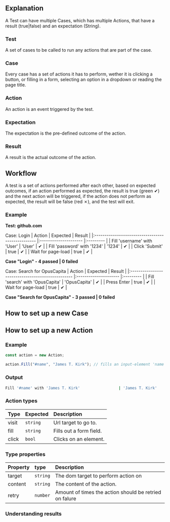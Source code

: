 ## Explanation

A Test can have multiple Cases, which has multiple Actions, that have a result (true|false) and an expectation (String).

### Test
A set of cases to be called to run any actions that are part of the case.

### Case

Every case has a set of actions it has to perform, wether it is clicking a button, or filling in a form, selecting an option in a dropdown or reading the page title.

### Action

An action is an event triggered by the test.

### Expectation

The expectation is the pre-defined outcome of the action.

### Result

A result is the actual outcome of the action.

## Workflow

A test is a set of actions performed after each other, based on expected outcomes, if an action performed as expected, the result is true (green ✔) and the next action will be triggered, if the action does not perform as expected, the result will be false (red ✗), and the test will exit.

### Example

**Test: github.com**

Case: Login
| Action                                            | Expected              | Result    |
|:------------------------------------------------- |:--------------------- |:--------- |
| Fill 'username' with 'User'                       | 'User'                | ✔         |
| Fill 'password' with '1234'                       | '1234'                | ✔         |
| Click 'Submit'                                    | true                  | ✔         |
| Wait for page-load                                | true                  | ✔         |

**Case "Login" - 4 passed | 0 failed**

Case: Search for OpusCapita
| Action                                            | Expected              | Result    |
|:------------------------------------------------- |:--------------------- |:--------- |
| Fill 'search' with 'OpusCapita'                   | 'OpusCapita'          | ✔         |
| Press Enter                                       | true                  | ✔         |
| Wait for page-load                                | true                  | ✔         |

**Case "Search for OpusCapita" - 3 passed | 0 failed**

## How to set up a new Case

## How to set up a new Action

### Example

```js
const action = new Action;

action.Fill("#name", "James T. Kirk"); // fills an input-element 'name' with "James T. Kirk".
```

### Output
```bash
Fill '#name' with 'James T. Kirk'                 | 'James T. Kirk'       | ✔            
```

### Action types
| Type          | Expected      | Description                                           |
|:------------- |:------------- |:----------------------------------------------------- |
| visit         | ```string```  | Url target to go to.                                  |
| fill          | ```string```  | Fills out a form field.                               |
| click         | ```bool```    | Clicks on an element.                                 |

### Type properties
| Property  | type          | Description                                               |
|:--------- |:------------- |:--------------------------------------------------------- |
| target    | ```string```  | The dom target to perform action on                       |
| content   | ```string```  | The content of the action.                                |
| retry     | ```number```  | Amount of times the action should be retried on falure    |

### Understanding results
